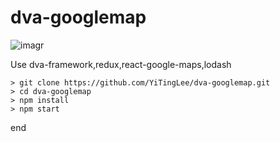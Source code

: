 ﻿# dva-googlemap
![imagr](https://github.com/YiTingLee/dva-googlemap/blob/master/projectPicture.gif?raw=true)

Use dva-framework,redux,react-google-maps,lodash

	> git clone https://github.com/YiTingLee/dva-googlemap.git
	> cd dva-googlemap
	> npm install
	> npm start
	
end
